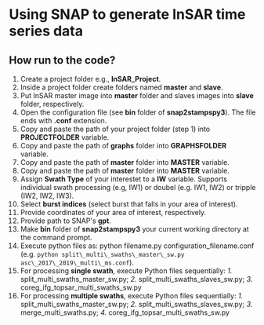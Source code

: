 # Using SNAP to generate InSAR time series data

## How run to the code?
1. Create a project folder e.g., **InSAR_Project**.
2. Inside a project folder create folders named __master__ and __slave__.
3. Put InSAR master image into __master__ folder and slaves images into __slave__ folder, respectively.
4. Open the configuration file (see **bin** folder of **snap2stampspy3**). The file ends with **.conf** extension.
5. Copy and paste the path of your project folder (step 1) into  **PROJECTFOLDER** variable.
6. Copy and paste the path of **graphs** folder into **GRAPHSFOLDER** variable.
7. Copy and paste the path of **master** folder into **MASTER** variable.
8. Copy and paste the path of **master** folder into **MASTER** variable.
9. Assign **Swath Type** of your interestet to a **IW** variable. Supports individual swath processing (e.g, IW1) or doubel (e.g. IW1, IW2) or tripple (IW2, IW2, IW3).
10. Select **burst indices** (select burst that falls in your area of interest).
11. Provide coordinates of your area of interest, respectively.
12. Provide path to SNAP's **gpt**.
13. Make **bin** folder of **snap2stampspy3** your current working directory at the command prompt.
14. Execute python files as: python filename.py configuration\_filename.conf (e.g. `python split\_multi\_swaths\_master\_sw.py asc\_2017\_2019\_multi\_ms.conf`).
15. For processing **single swath**, execute Python files sequentially: _1._ split\_multi\_swaths\_master\_sw.py; _2._ split\_multi\_swaths\_slaves\_sw.py; _3._ coreg\_ifg\_topsar_multi\_swaths\_sw.py
16. For processing **multiple swaths**, execute Python files sequentially: _1._ split\_multi\_swaths\_master\_sw.py; _2._ split\_multi\_swaths\_slaves\_sw.py; _3._ merge\_multi\_swaths.py; _4._ coreg\_ifg\_topsar_multi\_swaths\_sw.py

